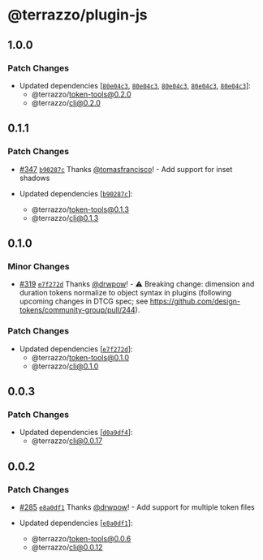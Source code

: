 # @terrazzo/plugin-js

## 1.0.0

### Patch Changes

- Updated dependencies [[`80e04c3`](https://github.com/terrazzoapp/terrazzo/commit/80e04c36a354234e04153a8332ebddd5360247aa), [`80e04c3`](https://github.com/terrazzoapp/terrazzo/commit/80e04c36a354234e04153a8332ebddd5360247aa), [`80e04c3`](https://github.com/terrazzoapp/terrazzo/commit/80e04c36a354234e04153a8332ebddd5360247aa), [`80e04c3`](https://github.com/terrazzoapp/terrazzo/commit/80e04c36a354234e04153a8332ebddd5360247aa), [`80e04c3`](https://github.com/terrazzoapp/terrazzo/commit/80e04c36a354234e04153a8332ebddd5360247aa)]:
  - @terrazzo/token-tools@0.2.0
  - @terrazzo/cli@0.2.0

## 0.1.1

### Patch Changes

- [#347](https://github.com/terrazzoapp/terrazzo/pull/347) [`b90287c`](https://github.com/terrazzoapp/terrazzo/commit/b90287cb13dc3bfdb24b8d6698931c7d156c3638) Thanks [@tomasfrancisco](https://github.com/tomasfrancisco)! - Add support for inset shadows

- Updated dependencies [[`b90287c`](https://github.com/terrazzoapp/terrazzo/commit/b90287cb13dc3bfdb24b8d6698931c7d156c3638)]:
  - @terrazzo/token-tools@0.1.3
  - @terrazzo/cli@0.1.3

## 0.1.0

### Minor Changes

- [#319](https://github.com/terrazzoapp/terrazzo/pull/319) [`e7f272d`](https://github.com/terrazzoapp/terrazzo/commit/e7f272defcd889f5a410fdbd30497cf704671b32) Thanks [@drwpow](https://github.com/drwpow)! - ⚠️ Breaking change: dimension and duration tokens normalize to object syntax in plugins (following upcoming changes in DTCG spec; see https://github.com/design-tokens/community-group/pull/244).

### Patch Changes

- Updated dependencies [[`e7f272d`](https://github.com/terrazzoapp/terrazzo/commit/e7f272defcd889f5a410fdbd30497cf704671b32)]:
  - @terrazzo/token-tools@0.1.0
  - @terrazzo/cli@0.1.0

## 0.0.3

### Patch Changes

- Updated dependencies [[`d0a9df4`](https://github.com/terrazzoapp/terrazzo/commit/d0a9df43ccabd10ea338e12cbfcfbd7e00952d28)]:
  - @terrazzo/cli@0.0.17

## 0.0.2

### Patch Changes

- [#285](https://github.com/terrazzoapp/terrazzo/pull/285) [`e8a0df1`](https://github.com/terrazzoapp/terrazzo/commit/e8a0df1f3b50cf7cb292bcc475aae271feae4569) Thanks [@drwpow](https://github.com/drwpow)! - Add support for multiple token files

- Updated dependencies [[`e8a0df1`](https://github.com/terrazzoapp/terrazzo/commit/e8a0df1f3b50cf7cb292bcc475aae271feae4569)]:
  - @terrazzo/token-tools@0.0.6
  - @terrazzo/cli@0.0.12
